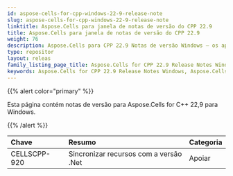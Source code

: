 ```yaml
---
id: aspose-cells-for-cpp-windows-22-9-release-note
slug: aspose-cells-for-cpp-windows-22-9-release-note
linktitle: Aspose.Cells para janela de notas de versão do CPP 22.9
title: Aspose.Cells para janela de notas de versão do CPP 22.9
weight: 76
description: Aspose.Cells para CPP 22.9 Notas de versão Windows – os aprimoramentos mais recentes, novos recursos e correções
type: repositor
layout: releas
family_listing_page_title: Aspose.Cells for CPP 22.9 Release Notes Window
keywords: Aspose.Cells for CPP 22.9 Release Notes Windows, Aspose.Cells for CPP 22.9 Windows updates and fixe
---
```

{{% alert color="primary" %}}

Esta página contém notas de versão para Aspose.Cells for C++ 22,9 para Windows.

{{% /alert %}}

|**Chave**|**Resumo**|**Categoria**|
| :- | :- | :- |
|CELLSCPP-920| Sincronizar recursos com a versão .Net|Apoiar|
